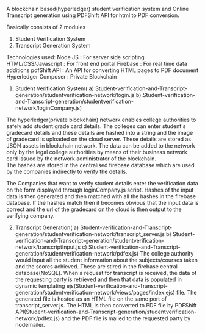 A blockchain based(hyperledger) student verification system and Online Transcript generation using PDFShift API for html to PDF conversion.

Basically consists of 2 modules
  1. Student Verification System
  2. Transcript Generation System

Technologies used:
Node JS : For server side scripting
HTML/CSS/Javascript : For front end portal 
Firebase : For real time data additions 
pdfShift API : An API for converting HTML pages to PDF document
Hyperledger Composer : Private Blockchain 

1. Student Verification System( a) Student-verification-and-Transcript-generation/studentverification-network/login.js 
                                b).Student-verification-and-Transcript-generation/studentverification-network/loginCompany.js)

The hyperledger(private blockchain) network enables college authorities to safely add student grade card details. 
The colleges can enter student's gradecard details and these details are hashed into a string and the image of gradecard is uploaded on    the cloud server. These details are stored as JSON assets in blockchain network. The data can be added to the network only by the legal   college authorities by means of their business network card issued by the network administrator of the blockchain.  
The hashes are stored in the centralised firebase database which are used by the companies indirectly to verify the details.  

The Companies that want to verify student details enter the verification data on the form displayed through loginCompany.js script. Hashes of the input data is then generated and then matched with all the hashes in the firebase database. If the hashes match then it becomes obvious that the input data is correct and the url of the gradecard on the cloud is then output to the verifying company. 

2. Transcript Generation( a) Student-verification-and-Transcript-generation/studentverification-network/transcript_server.js
                          b) Student-verification-and-Transcript-generation/studentverification-network/transcriptInput.js
                          c) Student-verification-and-Transcript-generation/studentverification-network/pdfex.js)
The college authority would input all the student information about the subjects/courses taken and the scores achieved. These are stired in the firebase central database(NoSQL). 
When a request for transcript is received, the data of the requesting party is retrieved and then that data is populated in dynamic templating ejs(Student-verification-and-Transcript-generation/studentverification-network/views/pages/index.ejs) file. 
The generated file is hosted as an HTML file on the same port of transcript_server.js. The HTML is then converted to PDF file by PDFShift API(Student-verification-and-Transcript-generation/studentverification-network/pdfex.js) and the PDF file is mailed to the requested party by nodemailer.
